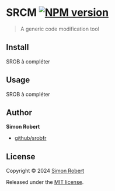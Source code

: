 # SRCM [![NPM version](https://badge.fury.io/js/srcm.svg)](http://badge.fury.io/js/srcm)

> A generic code modification tool

## Install

SROB à compléter

## Usage

SROB à compléter

## Author

**Simon Robert**

+ [github/srobfr](https://github.com/srobfr)

## License

Copyright © 2024 [Simon Robert](https://github.com/srobfr)

Released under the [MIT license](./LICENCE).
